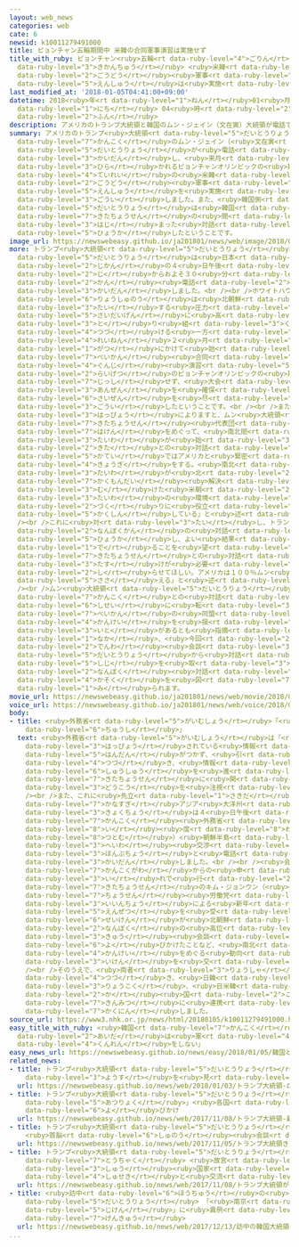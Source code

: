 ```yaml
---
layout: web_news
categories: web
cate: 6
newsid: k10011279491000
title: ピョンチャン五輪期間中 米韓の合同軍事演習は実施せず
title_with_ruby: ピョンチャン<ruby>五輪<rt data-ruby-level="4">ごりん</rt></ruby><ruby>期間中<rt
  data-ruby-level="3">きかんちゅう</rt></ruby> <ruby>米韓<rt data-ruby-level="7">べいかん</rt></ruby>の<ruby>合同<rt
  data-ruby-level="2">ごうどう</rt></ruby><ruby>軍事<rt data-ruby-level="4">ぐんじ</rt></ruby><ruby>演習<rt
  data-ruby-level="5">えんしゅう</rt></ruby>は<ruby>実施<rt data-ruby-level="7">じっし</rt></ruby>せず
last_modified_at: '2018-01-05T04:41:00+09:00'
datetime: 2018<ruby>年<rt data-ruby-level="1">ねん</rt></ruby>01<ruby>月<rt data-ruby-level="1">がつ</rt></ruby>05<ruby>日<rt
  data-ruby-level="1">にち</rt></ruby> 04<ruby>時<rt data-ruby-level="2">じ</rt></ruby>41<ruby>分<rt
  data-ruby-level="2">ふん</rt></ruby>
description: アメリカのトランプ大統領と韓国のムン・ジェイン（文在寅）大統領が電話で会談し、来月開かれるピョンチャンオリンピックの期間中、定例の米韓合同軍事演習を実施しないことで合意しました。また、韓国側によりますと、トランプ大統領は韓国と北朝鮮の間で始まった対話を評価したということです。
summary: アメリカのトランプ<ruby>大統領<rt data-ruby-level="5">だいとうりょう</rt></ruby>と<ruby>韓国<rt
  data-ruby-level="7">かんこく</rt></ruby>のムン・ジェイン（<ruby>文在寅<rt data-ruby-level="8">むんじぇいん</rt></ruby>）<ruby>大統領<rt
  data-ruby-level="5">だいとうりょう</rt></ruby>が<ruby>電話<rt data-ruby-level="2">でんわ</rt></ruby>で<ruby>会談<rt
  data-ruby-level="3">かいだん</rt></ruby>し、<ruby>来月<rt data-ruby-level="2">らいげつ</rt></ruby><ruby>開<rt
  data-ruby-level="3">ひら</rt></ruby>かれるピョンチャンオリンピックの<ruby>期間中<rt data-ruby-level="3">きかんちゅう</rt></ruby>、<ruby>定例<rt
  data-ruby-level="4">ていれい</rt></ruby>の<ruby>米韓<rt data-ruby-level="7">べいかん</rt></ruby><ruby>合同<rt
  data-ruby-level="2">ごうどう</rt></ruby><ruby>軍事<rt data-ruby-level="4">ぐんじ</rt></ruby><ruby>演習<rt
  data-ruby-level="5">えんしゅう</rt></ruby>を<ruby>実施<rt data-ruby-level="7">じっし</rt></ruby>しないことで<ruby>合意<rt
  data-ruby-level="3">ごうい</rt></ruby>しました。また、<ruby>韓国側<rt data-ruby-level="7">かんこくがわ</rt></ruby>によりますと、トランプ<ruby>大統領<rt
  data-ruby-level="5">だいとうりょう</rt></ruby>は<ruby>韓国<rt data-ruby-level="7">かんこく</rt></ruby>と<ruby>北朝鮮<rt
  data-ruby-level="7">きたちょうせん</rt></ruby>の<ruby>間<rt data-ruby-level="2">あいだ</rt></ruby>で<ruby>始<rt
  data-ruby-level="3">はじ</rt></ruby>まった<ruby>対話<rt data-ruby-level="3">たいわ</rt></ruby>を<ruby>評価<rt
  data-ruby-level="5">ひょうか</rt></ruby>したということです。
image_url: https://newswebeasy.github.io/ja201801/news/web/image/2018/01/05/K10011279491_1801050613_1801050616_01_03.jpg
more: トランプ<ruby>大統領<rt data-ruby-level="5">だいとうりょう</rt></ruby>とムン・ジェイン<ruby>大統領<rt
  data-ruby-level="5">だいとうりょう</rt></ruby>は<ruby>日本<rt data-ruby-level="1">にっぽん</rt></ruby><ruby>時間<rt
  data-ruby-level="2">じかん</rt></ruby>の４<ruby>日午後<rt data-ruby-level="2">にちごご</rt></ruby>１０<ruby>時<rt
  data-ruby-level="2">じ</rt></ruby>からおよそ３０<ruby>分<rt data-ruby-level="2">ぷん</rt></ruby><ruby>間<rt
  data-ruby-level="2">かん</rt></ruby><ruby>電話<rt data-ruby-level="2">でんわ</rt></ruby>で<ruby>会談<rt
  data-ruby-level="3">かいだん</rt></ruby>しました。<br /><br />ホワイトハウスによりますと、<ruby>両首脳<rt
  data-ruby-level="6">りょうしゅのう</rt></ruby>は<ruby>北朝鮮<rt data-ruby-level="7">きたちょうせん</rt></ruby>に<ruby>対<rt
  data-ruby-level="3">たい</rt></ruby>する<ruby>圧力<rt data-ruby-level="5">あつりょく</rt></ruby>を<ruby>最大限<rt
  data-ruby-level="5">さいだいげん</rt></ruby>に<ruby>高<rt data-ruby-level="2">たか</rt></ruby>める<ruby>取<rt
  data-ruby-level="3">と</rt></ruby>り<ruby>組<rt data-ruby-level="3">く</rt></ruby>みを<ruby>続<rt
  data-ruby-level="4">つづ</rt></ruby>ける<ruby>一方<rt data-ruby-level="2">いっぽう</rt></ruby>、<ruby>例年<rt
  data-ruby-level="4">れいねん</rt></ruby>２<ruby>月<rt data-ruby-level="1">がつ</rt></ruby>から３<ruby>月<rt
  data-ruby-level="1">がつ</rt></ruby>にかけて<ruby>始<rt data-ruby-level="3">はじ</rt></ruby>めている<ruby>米韓<rt
  data-ruby-level="7">べいかん</rt></ruby><ruby>合同<rt data-ruby-level="2">ごうどう</rt></ruby><ruby>軍事<rt
  data-ruby-level="4">ぐんじ</rt></ruby><ruby>演習<rt data-ruby-level="5">えんしゅう</rt></ruby>をことしは<ruby>来月<rt
  data-ruby-level="2">らいげつ</rt></ruby>のピョンチャンオリンピックの<ruby>期間中<rt data-ruby-level="3">きかんちゅう</rt></ruby>は<ruby>実施<rt
  data-ruby-level="7">じっし</rt></ruby>せず、<ruby>大会<rt data-ruby-level="2">たいかい</rt></ruby>の<ruby>安全<rt
  data-ruby-level="3">あんぜん</rt></ruby>を<ruby>確保<rt data-ruby-level="5">かくほ</rt></ruby>することに<ruby>最善<rt
  data-ruby-level="6">さいぜん</rt></ruby>を<ruby>尽<rt data-ruby-level="7">つ</rt></ruby>くすことで<ruby>合意<rt
  data-ruby-level="3">ごうい</rt></ruby>したということです。<br /><br />また、<ruby>韓国側<rt data-ruby-level="7">かんこくがわ</rt></ruby>の<ruby>発表<rt
  data-ruby-level="3">はっぴょう</rt></ruby>によりますと、ムン<ruby>大統領<rt data-ruby-level="5">だいとうりょう</rt></ruby>はピョンチャンオリンピックへの<ruby>北朝鮮<rt
  data-ruby-level="7">きたちょうせん</rt></ruby><ruby>代表団<rt data-ruby-level="5">だいひょうだん</rt></ruby><ruby>派遣<rt
  data-ruby-level="7">はけん</rt></ruby>をめぐって、<ruby>南北間<rt data-ruby-level="2">なんぼくかん</rt></ruby>の<ruby>対話<rt
  data-ruby-level="3">たいわ</rt></ruby>が<ruby>始<rt data-ruby-level="3">はじ</rt></ruby>まったことについて、「<ruby>北<rt
  data-ruby-level="2">きた</rt></ruby>との<ruby>対話<rt data-ruby-level="3">たいわ</rt></ruby>の<ruby>過程<rt
  data-ruby-level="5">かてい</rt></ruby>ではアメリカと<ruby>緊密<rt data-ruby-level="7">きんみつ</rt></ruby>に<ruby>協議<rt
  data-ruby-level="4">きょうぎ</rt></ruby>をする。<ruby>南北<rt data-ruby-level="2">なんぼく</rt></ruby>の<ruby>対話<rt
  data-ruby-level="3">たいわ</rt></ruby>が<ruby>北<rt data-ruby-level="2">きた</rt></ruby>の<ruby>核問題<rt
  data-ruby-level="7">かくもんだい</rt></ruby><ruby>解決<rt data-ruby-level="5">かいけつ</rt></ruby>に<ruby>向<rt
  data-ruby-level="3">む</rt></ruby>けた<ruby>米朝<rt data-ruby-level="2">べいちょう</rt></ruby><ruby>対話<rt
  data-ruby-level="3">たいわ</rt></ruby>の<ruby>環境<rt data-ruby-level="7">かんきょう</rt></ruby><ruby>作<rt
  data-ruby-level="2">づく</rt></ruby>りに<ruby>役立<rt data-ruby-level="3">やくだ</rt></ruby>つと<ruby>確信<rt
  data-ruby-level="5">かくしん</rt></ruby>している」と<ruby>述<rt data-ruby-level="5">の</rt></ruby>べました。<br
  /><br />これに<ruby>対<rt data-ruby-level="3">たい</rt></ruby>し、トランプ<ruby>大統領<rt data-ruby-level="5">だいとうりょう</rt></ruby>は<ruby>南北間<rt
  data-ruby-level="2">なんぼくかん</rt></ruby>の<ruby>対話<rt data-ruby-level="3">たいわ</rt></ruby>を<ruby>評価<rt
  data-ruby-level="5">ひょうか</rt></ruby>し、よい<ruby>結果<rt data-ruby-level="4">けっか</rt></ruby>が<ruby>出<rt
  data-ruby-level="1">で</rt></ruby>ることを<ruby>望<rt data-ruby-level="4">のぞ</rt></ruby>むとしたうえで、「<ruby>北朝鮮<rt
  data-ruby-level="7">きたちょうせん</rt></ruby>との<ruby>対話<rt data-ruby-level="3">たいわ</rt></ruby>でアメリカの<ruby>助<rt
  data-ruby-level="3">たす</rt></ruby>けが<ruby>必要<rt data-ruby-level="4">ひつよう</rt></ruby>なら、いつでも<ruby>知<rt
  data-ruby-level="2">し</rt></ruby>らせてほしい。アメリカは１００％ムン<ruby>大統領<rt data-ruby-level="5">だいとうりょう</rt></ruby>を<ruby>支<rt
  data-ruby-level="5">ささ</rt></ruby>える」と<ruby>述<rt data-ruby-level="5">の</rt></ruby>べたということです。<br
  /><br />ムン<ruby>大統領<rt data-ruby-level="5">だいとうりょう</rt></ruby>としては<ruby>北朝鮮<rt data-ruby-level="7">きたちょうせん</rt></ruby>が<ruby>韓国<rt
  data-ruby-level="7">かんこく</rt></ruby>との<ruby>対話<rt data-ruby-level="3">たいわ</rt></ruby><ruby>姿勢<rt
  data-ruby-level="6">しせい</rt></ruby>に<ruby>転<rt data-ruby-level="3">てん</rt></ruby>じたのは、<ruby>米韓<rt
  data-ruby-level="7">べいかん</rt></ruby>の<ruby>同盟<rt data-ruby-level="6">どうめい</rt></ruby><ruby>関係<rt
  data-ruby-level="4">かんけい</rt></ruby>を<ruby>揺<rt data-ruby-level="7">ゆ</rt></ruby>さぶる<ruby>意図<rt
  data-ruby-level="3">いと</rt></ruby>があるとも<ruby>指摘<rt data-ruby-level="7">してき</rt></ruby>される<ruby>中<rt
  data-ruby-level="1">なか</rt></ruby>、<ruby>今回<rt data-ruby-level="2">こんかい</rt></ruby>の<ruby>電話<rt
  data-ruby-level="2">でんわ</rt></ruby><ruby>会談<rt data-ruby-level="3">かいだん</rt></ruby>でトランプ<ruby>大統領<rt
  data-ruby-level="5">だいとうりょう</rt></ruby>から<ruby>対話<rt data-ruby-level="3">たいわ</rt></ruby>への<ruby>支持<rt
  data-ruby-level="5">しじ</rt></ruby>を<ruby>取<rt data-ruby-level="3">と</rt></ruby>りつけたとして、<ruby>南北<rt
  data-ruby-level="2">なんぼく</rt></ruby><ruby>対話<rt data-ruby-level="3">たいわ</rt></ruby>の<ruby>加速<rt
  data-ruby-level="4">かそく</rt></ruby>を<ruby>図<rt data-ruby-level="7">はか</rt></ruby>るものと<ruby>見<rt
  data-ruby-level="1">み</rt></ruby>られます。
movie_url: https://newswebeasy.github.io/ja201801/news/web/movie/2018/01/05/k10011279491_201801050613_201801050615.mp4
voice_url: https://newswebeasy.github.io/ja201801/news/web/voice/2018/01/05/k10011279491_201801050613_201801050615.mp3
body:
- title: <ruby>外務省<rt data-ruby-level="5">がいむしょう</rt></ruby>「<ruby>動向<rt data-ruby-level="3">どうこう</rt></ruby>を<ruby>注視<rt
    data-ruby-level="6">ちゅうし</rt></ruby>」
  text: <ruby>外務省<rt data-ruby-level="5">がいむしょう</rt></ruby>は「<ruby>今<rt data-ruby-level="2">いま</rt></ruby>、<ruby>発表<rt
    data-ruby-level="3">はっぴょう</rt></ruby>されている<ruby>情報<rt data-ruby-level="5">じょうほう</rt></ruby>だけでは<ruby>判断<rt
    data-ruby-level="5">はんだん</rt></ruby>がつかず、<ruby>引<rt data-ruby-level="4">ひ</rt></ruby>き<ruby>続<rt
    data-ruby-level="4">つづ</rt></ruby>き、<ruby>情報<rt data-ruby-level="5">じょうほう</rt></ruby><ruby>収集<rt
    data-ruby-level="6">しゅうしゅう</rt></ruby>を<ruby>進<rt data-ruby-level="3">すす</rt></ruby>めるとともに、<ruby>北朝鮮<rt
    data-ruby-level="7">きたちょうせん</rt></ruby>に<ruby>関<rt data-ruby-level="4">かん</rt></ruby>する<ruby>動向<rt
    data-ruby-level="3">どうこう</rt></ruby>を<ruby>注視<rt data-ruby-level="6">ちゅうし</rt></ruby>していきたい」としています。<br
    /><br />また、これに<ruby>先立<rt data-ruby-level="1">さきだ</rt></ruby>って、<ruby>外務省<rt data-ruby-level="5">がいむしょう</rt></ruby>の<ruby>金杉<rt
    data-ruby-level="7">かなすぎ</rt></ruby>アジア<ruby>大洋州<rt data-ruby-level="3">たいようしゅう</rt></ruby><ruby>局長<rt
    data-ruby-level="3">きょくちょう</rt></ruby>は４<ruby>日午後<rt data-ruby-level="2">にちごご</rt></ruby>、<ruby>韓国<rt
    data-ruby-level="7">かんこく</rt></ruby><ruby>外務省<rt data-ruby-level="5">がいむしょう</rt></ruby>のイ・ドフン（<ruby>李<rt
    data-ruby-level="8">い</rt></ruby><ruby>度<rt data-ruby-level="8">わたる</rt></ruby><ruby>勲<rt
    data-ruby-level="8">つとむ</rt></ruby>）<ruby>朝鮮半島<rt data-ruby-level="7">ちょうせんはんとう</rt></ruby><ruby>平和<rt
    data-ruby-level="3">へいわ</rt></ruby><ruby>交渉<rt data-ruby-level="7">こうしょう</rt></ruby><ruby>本部長<rt
    data-ruby-level="3">ほんぶちょう</rt></ruby>と<ruby>電話<rt data-ruby-level="2">でんわ</rt></ruby>で<ruby>会談<rt
    data-ruby-level="3">かいだん</rt></ruby>しました。<br /><br /><ruby>会談<rt data-ruby-level="3">かいだん</rt></ruby>は<ruby>韓国側<rt
    data-ruby-level="7">かんこくがわ</rt></ruby>からの<ruby>申<rt data-ruby-level="3">もう</rt></ruby>し<ruby>入<rt
    data-ruby-level="3">い</rt></ruby>れで<ruby>行<rt data-ruby-level="2">おこな</rt></ruby>われ、<ruby>北朝鮮<rt
    data-ruby-level="7">きたちょうせん</rt></ruby>のキム・ジョンウン（<ruby>金正恩<rt data-ruby-level="8">きむじょんうん</rt></ruby>）<ruby>朝鮮<rt
    data-ruby-level="7">ちょうせん</rt></ruby><ruby>労働党<rt data-ruby-level="6">ろうどうとう</rt></ruby><ruby>委員長<rt
    data-ruby-level="3">いいんちょう</rt></ruby>による<ruby>新年<rt data-ruby-level="2">しんねん</rt></ruby>の<ruby>演説<rt
    data-ruby-level="5">えんぜつ</rt></ruby>を<ruby>受<rt data-ruby-level="3">う</rt></ruby>けて、ムン・ジェイン<ruby>政権<rt
    data-ruby-level="6">せいけん</rt></ruby>が<ruby>北朝鮮<rt data-ruby-level="7">きたちょうせん</rt></ruby>に<ruby>南北<rt
    data-ruby-level="2">なんぼく</rt></ruby>の<ruby>高位<rt data-ruby-level="4">こうい</rt></ruby><ruby>級<rt
    data-ruby-level="3">きゅう</rt></ruby><ruby>会談<rt data-ruby-level="3">かいだん</rt></ruby>を<ruby>呼<rt
    data-ruby-level="6">よ</rt></ruby>びかけたことなど、<ruby>南北<rt data-ruby-level="2">なんぼく</rt></ruby><ruby>関係<rt
    data-ruby-level="4">かんけい</rt></ruby>をめぐる<ruby>動向<rt data-ruby-level="3">どうこう</rt></ruby>について<ruby>意見<rt
    data-ruby-level="3">いけん</rt></ruby>を<ruby>交<rt data-ruby-level="7">か</rt></ruby>わしました。<br
    /><br />そのうえで、<ruby>両者<rt data-ruby-level="3">りょうしゃ</rt></ruby>は<ruby>引<rt data-ruby-level="4">ひ</rt></ruby>き<ruby>続<rt
    data-ruby-level="4">つづ</rt></ruby>き、<ruby>日韓<rt data-ruby-level="7">にっかん</rt></ruby><ruby>両国<rt
    data-ruby-level="3">りょうこく</rt></ruby>、<ruby>日米韓<rt data-ruby-level="7">にちべいかん</rt></ruby>３<ruby>カ<rt
    data-ruby-level="2">か</rt></ruby><ruby>国<rt data-ruby-level="2">こく</rt></ruby>で<ruby>緊密<rt
    data-ruby-level="7">きんみつ</rt></ruby>に<ruby>連携<rt data-ruby-level="7">れんけい</rt></ruby>していくことを<ruby>確認<rt
    data-ruby-level="7">かくにん</rt></ruby>しました。
source_url: https://www3.nhk.or.jp/news/html/20180105/k10011279491000.html
easy_title_with_ruby: <ruby>韓国<rt data-ruby-level="7">かんこく</rt></ruby>とアメリカ「オリンピックの<ruby>間<rt
  data-ruby-level="2">あいだ</rt></ruby>は<ruby>軍<rt data-ruby-level="4">ぐん</rt></ruby>の<ruby>訓練<rt
  data-ruby-level="4">くんれん</rt></ruby>をしない」
easy_news_url: https://newswebeasy.github.io/news/easy/2018/01/05/韓国とアメリカオリンピックの間は軍の訓練をしない
related_news:
- title: トランプ<ruby>大統領<rt data-ruby-level="5">だいとうりょう</rt></ruby> 「ロケットマンの<ruby>様子<rt
    data-ruby-level="3">ようす</rt></ruby>を<ruby>見<rt data-ruby-level="1">み</rt></ruby>てみよう」
  url: https://newswebeasy.github.io/news/web/2018/01/03/トランプ大統領-ロケットマンの様子を見てみよう
- title: トランプ<ruby>大統領<rt data-ruby-level="5">だいとうりょう</rt></ruby> 「<ruby>最大限<rt data-ruby-level="5">さいだいげん</rt></ruby>の<ruby>圧力<rt
    data-ruby-level="5">あつりょく</rt></ruby>」<ruby>各国<rt data-ruby-level="4">かっこく</rt></ruby>に<ruby>呼<rt
    data-ruby-level="6">よ</rt></ruby>びかけ
  url: https://newswebeasy.github.io/news/web/2017/11/08/トランプ大統領-最大限の圧力各国に呼びかけ
- title: トランプ<ruby>大統領<rt data-ruby-level="5">だいとうりょう</rt></ruby>きょう<ruby>訪日<rt data-ruby-level="6">ほうにち</rt></ruby>
    <ruby>首脳<rt data-ruby-level="6">しゅのう</rt></ruby><ruby>会談<rt data-ruby-level="3">かいだん</rt></ruby>やゴルフ
  url: https://newswebeasy.github.io/news/web/2017/11/05/トランプ大統領きょう訪日-首脳会談やゴルフ
- title: トランプ<ruby>大統領<rt data-ruby-level="5">だいとうりょう</rt></ruby>が<ruby>中国<rt data-ruby-level="2">ちゅうごく</rt></ruby>に<ruby>到着<rt
    data-ruby-level="7">とうちゃく</rt></ruby> <ruby>故宮<rt data-ruby-level="5">こきゅう</rt></ruby>で<ruby>習<rt
    data-ruby-level="3">しゅう</rt></ruby><ruby>国家<rt data-ruby-level="2">こっか</rt></ruby><ruby>主席<rt
    data-ruby-level="4">しゅせき</rt></ruby>と<ruby>交流<rt data-ruby-level="3">こうりゅう</rt></ruby>へ
  url: https://newswebeasy.github.io/news/web/2017/11/08/トランプ大統領が中国に到着-故宮で習国家主席と交流へ
- title: <ruby>訪中<rt data-ruby-level="6">ほうちゅう</rt></ruby>の<ruby>韓国<rt data-ruby-level="7">かんこく</rt></ruby><ruby>大統領<rt
    data-ruby-level="5">だいとうりょう</rt></ruby> 「<ruby>南京<rt data-ruby-level="8">なんきん</rt></ruby><ruby>事件<rt
    data-ruby-level="5">じけん</rt></ruby>」に<ruby>異例<rt data-ruby-level="6">いれい</rt></ruby>の<ruby>言及<rt
    data-ruby-level="7">げんきゅう</rt></ruby>
  url: https://newswebeasy.github.io/news/web/2017/12/13/訪中の韓国大統領-南京事件に異例の言及
...
```


